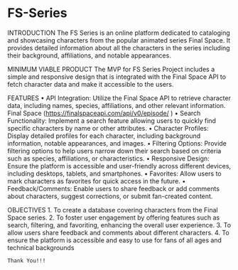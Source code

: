 # FS-Series
INTRODUCTION
The FS Series is an online platform dedicated to cataloging and showcasing characters from the popular animated series Final Space. It provides detailed information about all the characters in the series including their background, affiliations, and notable appearances.

MINIMUM VIABLE PRODUCT
The MVP for FS Series Project includes a simple and responsive design that is integrated with the Final Space API to fetch character data and make it accessible to the users.

FEATURES
    • API Integration: Utilize the Final Space API to retrieve character data, including names, species, affiliations, and other relevant information. 
Final Space (https://finalspaceapi.com/api/v0/episode/ )
    • Search Functionality: Implement a search feature allowing users to quickly find specific characters by name or other attributes.
    • Character Profiles: Display detailed profiles for each character, including background information, notable appearances, and images.
    • Filtering Options: Provide filtering options to help users narrow down their search based on criteria such as species, affiliations, or characteristics.
    • Responsive Design: Ensure the platform is accessible and user-friendly across different devices, including desktops, tablets, and smartphones.
    • Favorites: Allow users to mark characters as favorites for quick access in the future.
    • Feedback/Comments: Enable users to share feedback or add comments about characters, suggest corrections, or submit fan-created content.

OBJECTIVES
    1. To create a database covering characters from the Final Space series.
    2. To foster user engagement by offering features such as search, filtering, and favoriting, enhancing the overall user experience.
    3. To allow users share feedback and comments about different characters.
    4. To ensure the platform is accessible and easy to use for fans of all ages and technical backgrounds


    Thank You!!!
